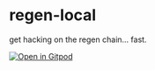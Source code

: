 # regen-local

get hacking on the regen chain... fast.

[![Open in Gitpod](https://gitpod.io/button/open-in-gitpod.svg)](https://gitpod.io/#prebuild/https://github.com/onezoomin/regen-local)
